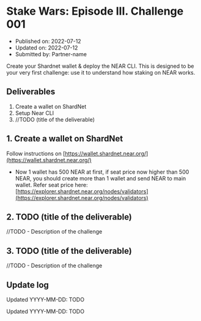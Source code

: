 # Stake Wars: Episode III. Challenge 001
* Published on: 2022-07-12
* Updated on: 2022-07-12
* Submitted by: Partner-name

Create your Shardnet wallet & deploy the NEAR CLI. This is designed to be your very first challenge: use it to understand how staking on NEAR works.

## Deliverables

1. Create a wallet on ShardNet
2. Setup Near CLI
3. //TODO (title of the deliverable)

## 1. Create a wallet on ShardNet

Follow instructions on [https://wallet.shardnet.near.org/](https://wallet.shardnet.near.org/)

* Now 1 wallet has 500 NEAR at first, if seat price now higher than 500 NEAR, you should create more than 1 wallet and send NEAR to main wallet. Refer seat price here: [https://explorer.shardnet.near.org/nodes/validators](https://explorer.shardnet.near.org/nodes/validators)

## 2. TODO (title of the deliverable)

//TODO - Description of the challenge

## 3. TODO (title of the deliverable)

//TODO - Description of the challenge

## Update log

Updated YYYY-MM-DD: TODO

Updated YYYY-MM-DD: TODO
